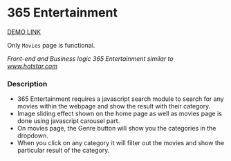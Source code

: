 # 365 Entertainment

[DEMO LINK](https://sandeshtiwari16.github.io/365-entertainment/index.html)

Only `Movies` page is functional.

_Front-end and Business logic 365 Entertainment similar to www.hotstar.com_

### Description

- 365 Entertainment requires a javascript search module to search for any movies within the webpage and show the result with their category. 
- Image sliding effect shown on the home page as well as movies page is done using javascript carousel part. 
- On movies page, the Genre button will show you the categories in the dropdown. 
- When you click on any category it will filter out the movies and show the particular result of the category.
